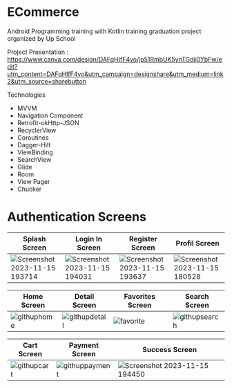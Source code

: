 # ECommerce

Android Programming training with Kotlin training graduation project organized by Up School

Project Presentation : https://www.canva.com/design/DAFqHIfF4vo/jp51RmbUK5ynTGdji0YbFw/edit?utm_content=DAFqHIfF4vo&utm_campaign=designshare&utm_medium=link2&utm_source=sharebutton

Technologies

- MVVM
- Navigation Component
- Retrofit-okHttp-JSON
- RecyclerView
- Coroutines
- Dagger-Hilt
- ViewBinding
- SearchView
- Glide
- Room
- View Pager
- Chucker

# Authentication Screens
| Splash Screen             | Login In Screen           | Register Screen             | Profil Screen             |
| ------------------------- | ------------------------- | ------------------------- | ------------------------- |
|![Screenshot 2023-11-15 193714](https://github.com/NazlicanTerliksiz/ECommerce/assets/103425386/cea8731d-67da-4100-a3ac-1980c6827018)|![Screenshot 2023-11-15 194031](https://github.com/NazlicanTerliksiz/ECommerce/assets/103425386/f538e50d-c24b-4710-b1b0-1d1fcf63a88c)|![Screenshot 2023-11-15 193637](https://github.com/NazlicanTerliksiz/ECommerce/assets/103425386/cf33c14b-3653-4e6e-a606-113a4e684326)|![Screenshot 2023-11-15 180528](https://github.com/NazlicanTerliksiz/ECommerce/assets/103425386/6ddc67ea-9caf-4fb8-b848-2734ba484f2e)

| Home Screen               | Detail Screen              |Favorites Screen          | Search Screen             |        
| ------------------------- | ------------------------- | ------------------------- | ------------------------- | 
|![githuphome](https://github.com/NazlicanTerliksiz/ECommerce/assets/103425386/9d04dd06-11cf-4ae6-aef8-a103399c6c61)|![githupdetail](https://github.com/NazlicanTerliksiz/ECommerce/assets/103425386/48570c2a-ca7f-4070-b738-d14369fab268)|![favorite](https://github.com/NazlicanTerliksiz/ECommerce/assets/103425386/a432624d-75b2-41e7-99b8-5a3f8e6771c2)|![githupsearch](https://github.com/NazlicanTerliksiz/ECommerce/assets/103425386/eb021671-6778-47fd-b614-7a9e481555ed)|

| Cart Screen               | Payment Screen             | Success  Screen          |
| ------------------------- | ------------------------- | ------------------------- |  
|![githupcart](https://github.com/NazlicanTerliksiz/ECommerce/assets/103425386/39a72c78-3116-442d-9bf7-be83e34bbedd)|![githuppayment](https://github.com/NazlicanTerliksiz/ECommerce/assets/103425386/c8f6d3a2-b593-4f9c-93f4-1f735473c6e5)|![Screenshot 2023-11-15 194450](https://github.com/NazlicanTerliksiz/ECommerce/assets/103425386/eac2cbb3-77fe-4cf9-b885-d7b0fc13b4f1)

